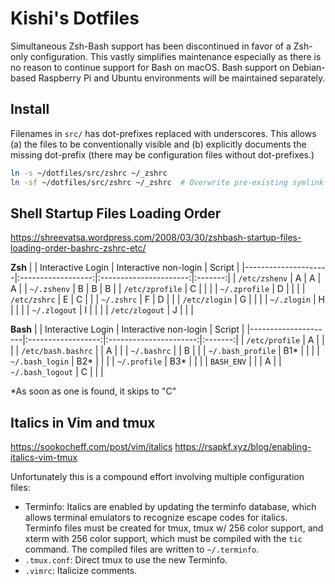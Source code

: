 # Kishi's Dotfiles

Simultaneous Zsh-Bash support has been discontinued in favor of a Zsh-only
configuration. This vastly simplifies maintenance especially as there is no
reason to continue support for Bash on macOS. Bash support on Debian-based
Raspberry Pi and Ubuntu environments will be maintained separately.




## Install
Filenames in `src/` has dot-prefixes replaced with underscores. This allows (a)
the files to be conventionally visible and (b) explicitly documents the missing
dot-prefix (there may be configuration files without dot-prefixes.)

```sh
ln -s ~/dotfiles/src/zshrc ~/_zshrc
ln -sf ~/dotfiles/src/zshrc ~/_zshrc  # Overwrite pre-existing symlink file
```




## Shell Startup Files Loading Order
https://shreevatsa.wordpress.com/2008/03/30/zshbash-startup-files-loading-order-bashrc-zshrc-etc/

**Zsh**
|                     | Interactive Login  | Interactive non-login  | Script  |
|---------------------|:------------------:|:----------------------:|:-------:|
| `/etc/zshenv`       | A                  | A                      | A       |
| `~/.zshenv`         | B                  | B                      | B       |
| `/etc/zprofile`     | C                  |                        |         |
| `~/.zprofile`       | D                  |                        |         |
| `/etc/zshrc`        | E                  | C                      |         |
| `~/.zshrc`          | F                  | D                      |         |
| `/etc/zlogin`       | G                  |                        |         |
| `~/.zlogin`         | H                  |                        |         |
| `~/.zlogout`        | I                  |                        |         |
| `/etc/zlogout`      | J                  |                        |         |

**Bash**
|                     | Interactive Login  | Interactive non-login  | Script  |
|---------------------|:------------------:|:----------------------:|:-------:|
| `/etc/profile`      | A                  |                        |         |
| `/etc/bash.bashrc`  |                    | A                      |         |
| `~/.bashrc`         |                    | B                      |         |
| `~/.bash_profile`   | B1*                |                        |         |
| `~/.bash_login`     | B2*                |                        |         |
| `~/.profile`        | B3*                |                        |         |
| `BASH_ENV`          |                    |                        | A       |
| `~/.bash_logout`    | C                  |                        |         |

*As soon as one is found, it skips to "C"




## Italics in Vim and tmux
https://sookocheff.com/post/vim/italics
https://rsapkf.xyz/blog/enabling-italics-vim-tmux

Unfortunately this is a compound effort involving multiple configuration files:

- Terminfo: Italics are enabled by updating the terminfo database, which allows
  terminal emulators to recognize escape codes for italics. Terminfo files must
  be created for tmux, tmux w/ 256 color support, and xterm with 256 color support,
  which must be compiled with the `tic` command. The compiled files are written
  to `~/.terminfo`.
- `.tmux.conf`: Direct tmux to use the new Terminfo.
- `.vimrc`: Italicize comments.
